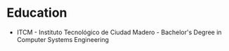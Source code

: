 <!-- 
id: education
style: "display: none;"
-->

# Education

- ITCM - Instituto Tecnológico de Ciudad Madero - Bachelor's Degree in Computer Systems Engineering 